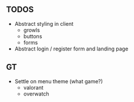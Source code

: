 ## TODOS

- Abstract styling in client
  - growls
  - buttons
  - forms
- Abstract login / register form and landing page

## GT

- Settle on menu theme (what game?)
  - valorant
  - overwatch
